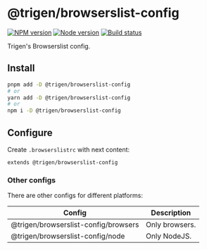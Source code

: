 # @trigen/browserslist-config

[![NPM version][npm]][npm-url]
[![Node version][node]][node-url]
[![Build status][build]][build-url]

[npm]: https://img.shields.io/npm/v/%40trigen/browserslist-config.svg
[npm-url]: https://www.npmjs.com/package/@trigen/browserslist-config

[node]: https://img.shields.io/node/v/%40trigen/browserslist-config.svg
[node-url]: https://nodejs.org

[build]: https://img.shields.io/github/actions/workflow/status/TrigenSoftware/scripts/ci.yml?branch=main
[build-url]: https://github.com/TrigenSoftware/scripts/actions

Trigen's Browserslist config.

## Install

```bash
pnpm add -D @trigen/browserslist-config
# or
yarn add -D @trigen/browserslist-config
# or
npm i -D @trigen/browserslist-config
```

## Configure

Create `.browserslistrc` with next content:

```
extends @trigen/browserslist-config
```

### Other configs

There are other configs for different platforms:

| Config | Description |
|--------|-------------|
| @trigen/browserslist-config/browsers | Only browsers. |
| @trigen/browserslist-config/node | Only NodeJS. |
